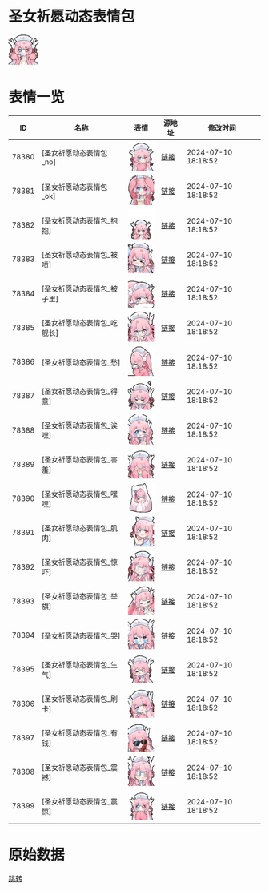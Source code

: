 # 圣女祈愿动态表情包

<img src="./cover.png" height="60" alt="cover" />

# 表情一览

|ID|名称|表情|源地址|修改时间|
|----|----|----|----|----|
|78380|[圣女祈愿动态表情包_no]|<img src="./pic/078380_%5B圣女祈愿动态表情包_no%5D.gif" height="60" alt="no"/>|[链接](https://i0.hdslb.com/bfs/emote/806b4515340f010a8c1ba7a2cce798c0a8048615.gif)|2024-07-10 18:18:52|
|78381|[圣女祈愿动态表情包_ok]|<img src="./pic/078381_%5B圣女祈愿动态表情包_ok%5D.gif" height="60" alt="ok"/>|[链接](https://i0.hdslb.com/bfs/emote/60cf663283e924bbfe3fcbadbb46e3d443b07b8c.gif)|2024-07-10 18:18:52|
|78382|[圣女祈愿动态表情包_抱抱]|<img src="./pic/078382_%5B圣女祈愿动态表情包_抱抱%5D.gif" height="60" alt="抱抱"/>|[链接](https://i0.hdslb.com/bfs/emote/59a07e24f07b9897965ab3b0bcaf17c3ca014beb.gif)|2024-07-10 18:18:52|
|78383|[圣女祈愿动态表情包_被喷]|<img src="./pic/078383_%5B圣女祈愿动态表情包_被喷%5D.gif" height="60" alt="被喷"/>|[链接](https://i0.hdslb.com/bfs/emote/f9781cff244f2dc069c800c9cee4b60480279496.gif)|2024-07-10 18:18:52|
|78384|[圣女祈愿动态表情包_被子里]|<img src="./pic/078384_%5B圣女祈愿动态表情包_被子里%5D.gif" height="60" alt="被子里"/>|[链接](https://i0.hdslb.com/bfs/emote/610a15d64eff2790febc625f4042f4b7f641c790.gif)|2024-07-10 18:18:52|
|78385|[圣女祈愿动态表情包_吃舰长]|<img src="./pic/078385_%5B圣女祈愿动态表情包_吃舰长%5D.gif" height="60" alt="吃舰长"/>|[链接](https://i0.hdslb.com/bfs/emote/e0434fd9953a4159bbc42984cb54f33c66cad89a.gif)|2024-07-10 18:18:52|
|78386|[圣女祈愿动态表情包_愁]|<img src="./pic/078386_%5B圣女祈愿动态表情包_愁%5D.gif" height="60" alt="愁"/>|[链接](https://i0.hdslb.com/bfs/emote/90659d0097de4bfb091ecf8e6f5ce49d4022cde9.gif)|2024-07-10 18:18:52|
|78387|[圣女祈愿动态表情包_得意]|<img src="./pic/078387_%5B圣女祈愿动态表情包_得意%5D.gif" height="60" alt="得意"/>|[链接](https://i0.hdslb.com/bfs/emote/e75de1e6700487a6b49b928135f9433bdbb9a600.gif)|2024-07-10 18:18:52|
|78388|[圣女祈愿动态表情包_诶嘿]|<img src="./pic/078388_%5B圣女祈愿动态表情包_诶嘿%5D.gif" height="60" alt="诶嘿"/>|[链接](https://i0.hdslb.com/bfs/emote/3094456a0370dcbbdcb0cad75e0a767df0874dd5.gif)|2024-07-10 18:18:52|
|78389|[圣女祈愿动态表情包_害羞]|<img src="./pic/078389_%5B圣女祈愿动态表情包_害羞%5D.gif" height="60" alt="害羞"/>|[链接](https://i0.hdslb.com/bfs/emote/986fbbf6de10d7199c3b0224c50e248d0a9a55ed.gif)|2024-07-10 18:18:52|
|78390|[圣女祈愿动态表情包_嘿嘿]|<img src="./pic/078390_%5B圣女祈愿动态表情包_嘿嘿%5D.gif" height="60" alt="嘿嘿"/>|[链接](https://i0.hdslb.com/bfs/emote/92dacfb9c52624298224eafa3bcc4d56ed027a4f.gif)|2024-07-10 18:18:52|
|78391|[圣女祈愿动态表情包_肌肉]|<img src="./pic/078391_%5B圣女祈愿动态表情包_肌肉%5D.gif" height="60" alt="肌肉"/>|[链接](https://i0.hdslb.com/bfs/emote/51a4197528de8442d32c7c8683b1b53e551c2137.gif)|2024-07-10 18:18:52|
|78392|[圣女祈愿动态表情包_惊吓]|<img src="./pic/078392_%5B圣女祈愿动态表情包_惊吓%5D.gif" height="60" alt="惊吓"/>|[链接](https://i0.hdslb.com/bfs/emote/744c64f32c9316d0946428942e82a1fac4bdd595.gif)|2024-07-10 18:18:52|
|78393|[圣女祈愿动态表情包_举旗]|<img src="./pic/078393_%5B圣女祈愿动态表情包_举旗%5D.gif" height="60" alt="举旗"/>|[链接](https://i0.hdslb.com/bfs/emote/02071547dcfde6f6cd3ad402409b5ce1c02e6d42.gif)|2024-07-10 18:18:52|
|78394|[圣女祈愿动态表情包_哭]|<img src="./pic/078394_%5B圣女祈愿动态表情包_哭%5D.gif" height="60" alt="哭"/>|[链接](https://i0.hdslb.com/bfs/emote/ba7fd4509852411d0882bd69bc8955cea513835f.gif)|2024-07-10 18:18:52|
|78395|[圣女祈愿动态表情包_生气]|<img src="./pic/078395_%5B圣女祈愿动态表情包_生气%5D.gif" height="60" alt="生气"/>|[链接](https://i0.hdslb.com/bfs/emote/6d0db957ed309d7063fa1525aafed2e0f0795e10.gif)|2024-07-10 18:18:52|
|78396|[圣女祈愿动态表情包_刷卡]|<img src="./pic/078396_%5B圣女祈愿动态表情包_刷卡%5D.gif" height="60" alt="刷卡"/>|[链接](https://i0.hdslb.com/bfs/emote/b7a9dab930e52cf0d0c0926d9f00754ede44c588.gif)|2024-07-10 18:18:52|
|78397|[圣女祈愿动态表情包_有钱]|<img src="./pic/078397_%5B圣女祈愿动态表情包_有钱%5D.gif" height="60" alt="有钱"/>|[链接](https://i0.hdslb.com/bfs/emote/4c260baead674cd74a23ea8ddeb8d243db09df5e.gif)|2024-07-10 18:18:52|
|78398|[圣女祈愿动态表情包_震撼]|<img src="./pic/078398_%5B圣女祈愿动态表情包_震撼%5D.gif" height="60" alt="震撼"/>|[链接](https://i0.hdslb.com/bfs/emote/c7459bbbc4befd1534e31ead09f4a2dece954a21.gif)|2024-07-10 18:18:52|
|78399|[圣女祈愿动态表情包_震惊]|<img src="./pic/078399_%5B圣女祈愿动态表情包_震惊%5D.gif" height="60" alt="震惊"/>|[链接](https://i0.hdslb.com/bfs/emote/7c7e0cc886f1d83d3c2fb0cd8c7594b86df62f3a.gif)|2024-07-10 18:18:52|

# 原始数据

[跳转](./raw.json)

